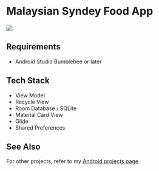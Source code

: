 # Malaysian Syndey Food App
![](app/src/main/malaysian_sydney_food_app.gif)

## Requirements
- Android Studio Bumblebee or later

## Tech Stack
- View Model
- Recycle View
- Room Database / SQLite
- Material Card View
- Glide
- Shared Preferences

## See Also
For other projects, refer to my [Android projects page](https://vtsen.hashnode.dev/projects).
